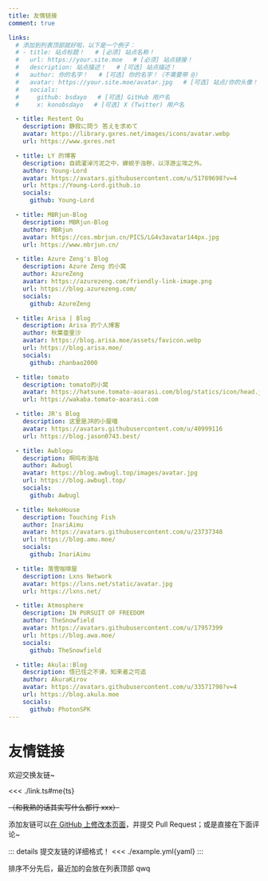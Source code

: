 ```yaml
---
title: 友情链接
comment: true

links:
  # 添加到列表顶部就好啦，以下是一个例子：
  # - title: 站点标题！   # [必须] 站点名称！
  #   url: https://your.site.moe   # [必须] 站点链接！
  #   description: 站点描述！   # [可选] 站点描述！
  #   author: 你的名字！   # [可选] 你的名字！（不需要带 @）
  #   avatar: https://your.site.moe/avatar.jpg   # [可选] 站点/你的头像！
  #   socials:
  #     github: bsdayo   # [可选] GitHub 用户名
  #     x: konobsdayo   # [可选] X (Twitter) 用户名

  - title: Restent Ou
    description: 静寂に問う 答えを求めて
    avatar: https://library.gxres.net/images/icons/avatar.webp
    url: https://www.gxres.net

  - title: LY 的博客
    description: 自疏濯淖污泥之中，蝉蜕于浊秽，以浮游尘埃之外。
    author: Young-Lord
    avatar: https://avatars.githubusercontent.com/u/51789698?v=4
    url: https://Young-Lord.github.io
    socials:
      github: Young-Lord

  - title: MBRjun-Blog
    description: MBRjun-Blog
    author: MBRjun
    avatar: https://cos.mbrjun.cn/PICS/LG4v3avatar144px.jpg
    url: https://www.mbrjun.cn/

  - title: Azure Zeng's Blog
    description: Azure Zeng 的小窝
    author: AzureZeng
    avatar: https://azurezeng.com/friendly-link-image.png
    url: https://blog.azurezeng.com/
    socials:
      github: AzureZeng

  - title: Arisa | Blog
    description: Arisa 的个人博客
    author: 秋葉亜里沙
    avatar: https://blog.arisa.moe/assets/favicon.webp
    url: https://blog.arisa.moe/
    socials:
      github: zhanbao2000

  - title: tomato
    description: tomato的小窝
    avatar: https://hatsune.tomato-aoarasi.com/blog/statics/icon/head.jpg
    url: https://wakaba.tomato-aoarasi.com

  - title: JR's Blog
    description: 这里是JR的小屋喵
    avatar: https://avatars.githubusercontent.com/u/40999116
    url: https://blog.jason0743.best/

  - title: Awblogu
    description: 啊呜布洛咕
    author: Awbugl
    avatar: https://blog.awbugl.top/images/avatar.jpg
    url: https://blog.awbugl.top/
    socials:
      github: Awbugl

  - title: NekoHouse
    description: Touching Fish
    author: InariAimu
    avatar: https://avatars.githubusercontent.com/u/23737348
    url: https://blog.amu.moe/
    socials:
      github: InariAimu

  - title: 落雪咖啡屋
    description: Lxns Network
    avatar: https://lxns.net/static/avatar.jpg
    url: https://lxns.net/

  - title: Atmosphere
    description: IN PURSUIT OF FREEDOM
    author: TheSnowfield
    avatar: https://avatars.githubusercontent.com/u/17957399
    url: https://blog.awa.moe/
    socials:
      github: TheSnowfield

  - title: Akula::Blog
    description: 悟已往之不谏，知来者之可追
    author: AkuraKirov
    avatar: https://avatars.githubusercontent.com/u/33571798?v=4
    url: https://blog.akula.moe
    socials:
      github: PhotonSPK
---
```


# 友情链接

欢迎交换友链~

<<< ./link.ts#me{ts}

~~（和我熟的话其实写什么都行 xxx）~~

添加友链可以[在 GitHub 上修改本页面](https://github.com/bsdayo/blog/edit/main/content/pages/links/index.md)，并提交
Pull Request；或是直接在下面评论~

::: details 提交友链的详细格式！
<<< ./example.yml{yaml}
:::

排序不分先后，最近加的会放在列表顶部 qwq

<LinkList :links="$frontmatter.links" />

<script setup>
import LinkList from './LinkList.vue'
</script>
